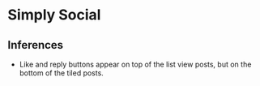# Simply Social

## Inferences

 - Like and reply buttons appear on top of the list view posts, but on the bottom of the tiled posts.
